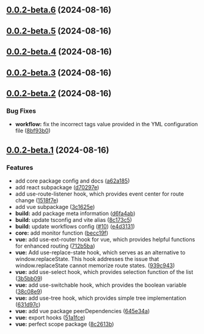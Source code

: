 ## [0.0.2-beta.6](https://github.com/rtpacks/toolkit/compare/v0.0.2-beta.5...v0.0.2-beta.6) (2024-08-16)



## [0.0.2-beta.5](https://github.com/rtpacks/toolkit/compare/v0.0.2-beta.4...v0.0.2-beta.5) (2024-08-16)



## [0.0.2-beta.4](https://github.com/rtpacks/toolkit/compare/v0.0.2-beta.3...v0.0.2-beta.4) (2024-08-16)



## [0.0.2-beta.3](https://github.com/rtpacks/toolkit/compare/v0.0.2-beta.2...v0.0.2-beta.3) (2024-08-16)



## [0.0.2-beta.2](https://github.com/rtpacks/toolkit/compare/v0.0.2-beta.1...v0.0.2-beta.2) (2024-08-16)


### Bug Fixes

* **workflow:** fix the incorrect tags value provided in the YML configuration file ([8bf93b0](https://github.com/rtpacks/toolkit/commit/8bf93b088d14b7277d9c7e7d34e5025e834bf230))



## [0.0.2-beta.1](https://github.com/rtpacks/toolkit/compare/3c1625e21437b6b530148cc5254f5e402353eba3...v0.0.2-beta.1) (2024-08-16)


### Features

* add core package config and docs ([a62a185](https://github.com/rtpacks/toolkit/commit/a62a185c648dde8b1fec1484059722b0ccc73f3d))
* add react subpackage ([d70297e](https://github.com/rtpacks/toolkit/commit/d70297ea53cd3f20abbf40f398d617b25da49e77))
* add use-route-listener hook, which provides event center for route change ([1518f7e](https://github.com/rtpacks/toolkit/commit/1518f7e0e74692f3f62135ad7519f3d7d33d405b))
* add vue subpackage ([3c1625e](https://github.com/rtpacks/toolkit/commit/3c1625e21437b6b530148cc5254f5e402353eba3))
* **build:** add package meta information ([d6fa4ab](https://github.com/rtpacks/toolkit/commit/d6fa4ab37ab3d50472b5272038fc8f95edab06df))
* **build:** update tsconfig and vite alias ([8c173c5](https://github.com/rtpacks/toolkit/commit/8c173c5622f91d80b71b6cd3c925bbfbb3961820))
* **build:** update workflows config ([#10](https://github.com/rtpacks/toolkit/issues/10)) ([e4d3131](https://github.com/rtpacks/toolkit/commit/e4d3131cae2611076049fd0cb539d7869bfa32cb))
* **core:** add monitor function ([becc19f](https://github.com/rtpacks/toolkit/commit/becc19f7ced7c75dec6987c990c13abdf7ea2c08))
* **vue:** add use-ext-router hook for vue, which provides helpful functions for enhanced routing ([712b5ba](https://github.com/rtpacks/toolkit/commit/712b5ba4919e206fa08a8a035a0229fc04505edf))
* **vue:** Add use-replace-state hook, which serves as an alternative to window.replaceState. This hook addresses the issue that window.replaceState cannot memorize route states. ([939c943](https://github.com/rtpacks/toolkit/commit/939c9432c4df19bd92b6cb16ba23c8d3c3e888e5))
* **vue:** add use-select hook, which provides selection function of the list ([3b5bb09](https://github.com/rtpacks/toolkit/commit/3b5bb09ca6c9e395e33ce81d2c22ea516f804bf8))
* **vue:** add use-switchable hook, which provides the boolean variable ([38c08e9](https://github.com/rtpacks/toolkit/commit/38c08e9c967e6cfb572d16f3fdacb5cd421bfbd9))
* **vue:** add use-tree hook, which provides simple tree implementation ([631d97c](https://github.com/rtpacks/toolkit/commit/631d97c4567e09ffe45f4068789d2714e55b8e73))
* **vue:** add vue package peerDependencies ([645e34a](https://github.com/rtpacks/toolkit/commit/645e34ae8351d6bed5bf5da36d48ae16e1f0716e))
* **vue:** export hooks ([51a1fce](https://github.com/rtpacks/toolkit/commit/51a1fce655bfdb33907a924417ffc16f3d7664a9))
* **vue:** perfect scope package ([8c2613b](https://github.com/rtpacks/toolkit/commit/8c2613b8c336e2aeb6277fde635048ad872f8bcb))



